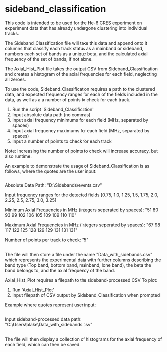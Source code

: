 # sideband_classification


This code is intended to be used for the He-6 CRES experiment on experiment data that has already undergone clustering into individual tracks.

The Sideband_Classification file will take this data and append onto it columns that classify each track status as a mainband or sideband, numbers each set of bands as a unique beta, and the calculated axial frequency of the set of bands, if not alone.

The Axial_Hist_Plot file takes the output CSV from Sideband_Classification and creates a histogram of the axial frequencies for each field, neglecting all zeroes.



To use the code, Sideband_Classification requires a path to the clustered data, and expected frequency ranges for each of the fields included in the data, as well as a a number of points to check for each track.

1. Run the script 'Sideband_Classification'
2. Input absolute data path (no commas)
3. Input axial frequency minimums for each field (MHz, separated by spaces)
4. Input axial frequency maximums for each field (MHz, separated by spaces)
5. Input a number of points to check for each track

Note: Increasing the number of points to check will increase accuracy, but also runtime.

An example to demonstrate the usage of Sideband_Classification is as follows, where the quotes are the user input:

##
Absolute Data Path: "D:\Sidebands\events.csv"

Input frequency ranges for the detected fields [0.75, 1.0, 1.25, 1.5, 1.75, 2.0, 2.25, 2.5, 2.75, 3.0, 3.25]

Minimum Axial Frequencies in MHz (integers seperated by spaces): "51 80 93 99 102 106 105 109 109 110 110"

Maximum Axial Frequencies in MHz (integers seperated by spaces): "67 98 117 122 125 128 129 129 131 131 131"

Number of points per track to check: "5"
##

The file will then store a file under the name "Data_with_sidebands.csv" which represents the experimental data with further columns describing the band type (Top band, bottom band, mainband, lone band), the beta the band belongs to, and the axial frequency of the band.



Axial_Hist_Plot requires a filepath to the sideband-processed CSV
To plot:

1. Run 'Axial_Hist_Plot'
2. Input filepath of CSV output by Sideband_Classification when prompted

Example where quotes represent user input:

##
Input sideband-processed data path: "C:\Users\blake\Data_with_sidebands.csv"
##

The file will then display a collection of histograms for the axial frequency of each field, which can then be saved.

